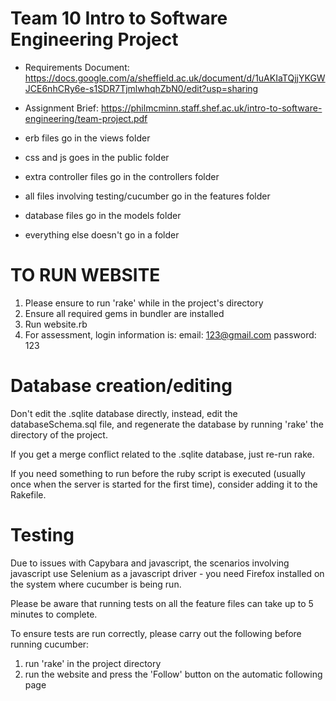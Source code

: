 Team 10 Intro to Software Engineering Project
=============================================

- Requirements Document: https://docs.google.com/a/sheffield.ac.uk/document/d/1uAKIaTQjjYKGWJCE6nhCRy6e-s1SDR7TjmlwhqhZbN0/edit?usp=sharing
- Assignment Brief: https://philmcminn.staff.shef.ac.uk/intro-to-software-engineering/team-project.pdf

- erb files go in the views folder
- css and js goes in the public folder
- extra controller files go in the controllers folder
- all files involving testing/cucumber go in the features folder
- database files go in the models folder
- everything else doesn't go in a folder

TO RUN WEBSITE
======================

1. Please ensure to run 'rake' while in the project's directory
2. Ensure all required gems in bundler are installed
3. Run website.rb
4. For assessment, login information is:
    email: 123@gmail.com
    password: 123


Database creation/editing
=========================

Don't edit the .sqlite database directly, instead, edit the databaseSchema.sql file, and regenerate the database by
running 'rake' the directory of the project.

If you get a merge conflict related to the .sqlite database, just re-run rake.

If you need something to run before the ruby script is executed (usually once when the server is started for the first time),
consider adding it to the Rakefile.

Testing
=======

Due to issues with Capybara and javascript, the scenarios involving javascript use Selenium as a javascript driver - you need Firefox
installed on the system where cucumber is being run.

Please be aware that running tests on all the feature files can take up to 5 minutes to complete.

To ensure tests are run correctly, please carry out the following before running cucumber:

1. run 'rake' in the project directory
2. run the website and press the 'Follow' button on the automatic following page

